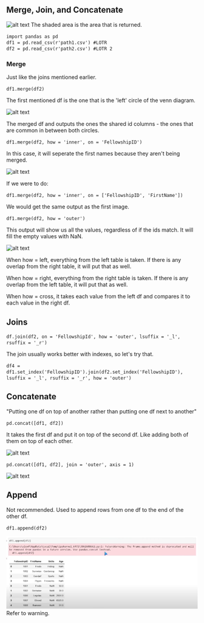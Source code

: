 ## Merge, Join, and Concatenate

![alt text](images\dfimage.png)
The shaded area is the area that is returned.

```
import pandas as pd
df1 = pd.read_csv(r'path1.csv') #LOTR
df2 = pd.read_csv(r'path2.csv') #LOTR 2
```

### Merge
Just like the joins mentioned earlier. 
```
df1.merge(df2)

```
The first mentioned df is the one that is the 'left' circle of the venn diagram.

![alt text](images\dfimage-1.png)

The merged df and outputs the ones the shared id columns - the ones that are common in between both circles.
```
df1.merge(df2, how = 'inner', on = 'FellowshipID')
```
In this case, it will seperate the first names because they aren't being merged. 

![alt text](images\dfimage-2.png)

If we were to do:
```
df1.merge(df2, how = 'inner', on = ['FellowshipID', 'FirstName'])
```
We would get the same output as the first image. 

```
df1.merge(df2, how = 'outer')
```
This output will show us all the values, regardless of if the ids match.
It will fill the empty values with NaN.

![alt text](images\dfimage-3.png)

When how = left, everything from the left table is taken. If there is any overlap from the right table, it will put that as well.

When how = right, everything from the right table is taken. If there is any overlap from the left table, it will put that as well. 

When how = cross, it takes each value from the left df and compares it to each value in the right df. 

## Joins

```
df.join(df2, on = 'FellowshipId', how = 'outer', lsuffix = '_l', rsuffix = '_r')
```
The join usually works better with indexes, so let's try that.
```
df4 = df1.set_index('FellowshipID').join(df2.set_index('FellowshipID'), lsuffix = '_l', rsuffix = '_r', how = 'outer')
```

## Concatenate

"Putting one df on top of another rather than putting one df next to another"

```
pd.concat([df1, df2])
```
It takes the first df and put it on top of the second df. Like adding both of them on top of each other. 

![alt text](images\image.png)

```
pd.concat([df1, df2], join = 'outer', axis = 1)
```
![alt text](images\image-2.png)

## Append
Not recommended.
Used to append rows from one df to the end of the other df.

```
df1.append(df2)
```
![alt text](image-3.png)
Refer to warning.